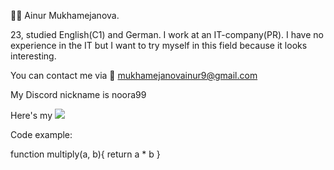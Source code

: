 👱‍♀️ Ainur Mukhamejanova. 

23, studied English(C1) and German. I work at an IT-company(PR). I have no experience in the IT but I want to try myself in this field because it looks interesting.

You can contact me via 📧 mukhamejanovainur9@gmail.com

My Discord nickname is noora99

Here's my [<img src="https://img.shields.io/badge/LinkedIn-0077B5?style=for-the-badge&logo=linkedin&logoColor=white"/>](https://www.linkedin.com/in/ainur-mukhamejanova-88272b244)

Code example:

function multiply(a, b){
  return a * b
}
